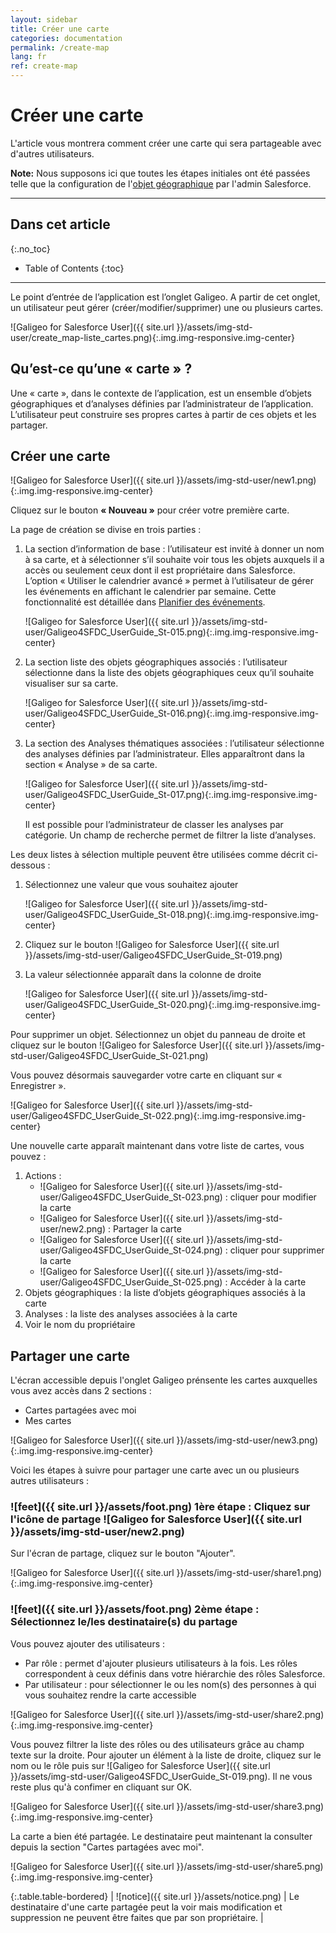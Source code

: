 ```yaml
---
layout: sidebar
title: Créer une carte
categories: documentation
permalink: /create-map
lang: fr
ref: create-map
---
```


# Créer une carte

L'article vous montrera comment créer une carte qui sera partageable avec d'autres utilisateurs.

<p class="note"><strong>Note:</strong> Nous supposons ici que toutes les étapes initiales ont été passées telle que la configuration de l'<a href="/objet-geo">objet géographique</a> par l'admin Salesforce.</p>

---

## Dans cet article
{:.no_toc}

* Table of Contents
{:toc}

---

Le point d’entrée de l’application est l’onglet Galigeo.
A partir de cet onglet, un utilisateur peut gérer (créer/modifier/supprimer) une ou plusieurs cartes.

![Galigeo for Salesforce User]({{ site.url }}/assets/img-std-user/create_map-liste_cartes.png){:.img.img-responsive.img-center}

## Qu’est-ce qu’une « carte » ?

Une « carte », dans le contexte de l’application, est un ensemble d’objets géographiques et d’analyses définies par l’administrateur de l’application. L’utilisateur peut construire ses propres cartes à partir de ces objets et les partager.

## Créer une carte

![Galigeo for Salesforce User]({{ site.url }}/assets/img-std-user/new1.png){:.img.img-responsive.img-center}

Cliquez sur le bouton **« Nouveau »** pour créer votre première carte.

La page de création se divise en trois parties :

1. La section d’information de base : l’utilisateur est invité à donner un nom à sa carte,
et à sélectionner s’il souhaite voir tous les objets auxquels il a accès ou seulement ceux dont il est propriétaire dans Salesforce.
	L’option « Utiliser le calendrier avancé » permet à l’utilisateur de gérer les événements en affichant le calendrier par semaine. Cette fonctionnalité est détaillée dans [Planifier des événements](/planifier).

	![Galigeo for Salesforce User]({{ site.url }}/assets/img-std-user/Galigeo4SFDC_UserGuide_St-015.png){:.img.img-responsive.img-center}

2. La section liste des objets géographiques associés : l’utilisateur sélectionne dans la liste des objets géographiques ceux qu’il souhaite visualiser sur sa carte.

	![Galigeo for Salesforce User]({{ site.url }}/assets/img-std-user/Galigeo4SFDC_UserGuide_St-016.png){:.img.img-responsive.img-center}

3. La section des Analyses thématiques associées : l’utilisateur sélectionne des analyses définies par l’administrateur. Elles apparaîtront dans la section « Analyse » de sa carte.

	![Galigeo for Salesforce User]({{ site.url }}/assets/img-std-user/Galigeo4SFDC_UserGuide_St-017.png){:.img.img-responsive.img-center}

	Il est possible pour l’administrateur de classer les analyses par catégorie. Un champ de recherche permet de filtrer la liste d’analyses.

Les deux listes à sélection multiple peuvent être utilisées comme décrit ci-dessous :

1. Sélectionnez une valeur que vous souhaitez ajouter

	![Galigeo for Salesforce User]({{ site.url }}/assets/img-std-user/Galigeo4SFDC_UserGuide_St-018.png){:.img.img-responsive.img-center}

2. Cliquez sur le bouton ![Galigeo for Salesforce User]({{ site.url }}/assets/img-std-user/Galigeo4SFDC_UserGuide_St-019.png)

3. La valeur sélectionnée apparaît dans la colonne de droite

	![Galigeo for Salesforce User]({{ site.url }}/assets/img-std-user/Galigeo4SFDC_UserGuide_St-020.png){:.img.img-responsive.img-center}

Pour supprimer un objet. Sélectionnez un objet du panneau de droite et cliquez sur le bouton ![Galigeo for Salesforce User]({{ site.url }}/assets/img-std-user/Galigeo4SFDC_UserGuide_St-021.png)

Vous pouvez désormais sauvegarder votre carte en cliquant sur « Enregistrer ».

![Galigeo for Salesforce User]({{ site.url }}/assets/img-std-user/Galigeo4SFDC_UserGuide_St-022.png){:.img.img-responsive.img-center}

Une nouvelle carte apparaît maintenant dans votre liste de cartes, vous pouvez :

1. Actions :
	- ![Galigeo for Salesforce User]({{ site.url }}/assets/img-std-user/Galigeo4SFDC_UserGuide_St-023.png) : cliquer pour modifier la carte
	- ![Galigeo for Salesforce User]({{ site.url }}/assets/img-std-user/new2.png) : Partager la carte
	- ![Galigeo for Salesforce User]({{ site.url }}/assets/img-std-user/Galigeo4SFDC_UserGuide_St-024.png) : cliquer pour supprimer la carte
	- ![Galigeo for Salesforce User]({{ site.url }}/assets/img-std-user/Galigeo4SFDC_UserGuide_St-025.png) : Accéder à la carte
2. Objets géographiques : la liste d’objets géographiques associés à la carte
3. Analyses : la liste des analyses associées à la carte
4. Voir le nom du propriétaire

## Partager une carte

L'écran accessible depuis l'onglet Galigeo prénsente les cartes auxquelles vous avez accès dans 2 sections :

- Cartes partagées avec moi
- Mes cartes

![Galigeo for Salesforce User]({{ site.url }}/assets/img-std-user/new3.png){:.img.img-responsive.img-center}

Voici les étapes à suivre pour partager une carte avec un ou plusieurs autres utilisateurs :

### ![feet]({{ site.url }}/assets/foot.png) 1ère étape : Cliquez sur l'icône de partage ![Galigeo for Salesforce User]({{ site.url }}/assets/img-std-user/new2.png)

Sur l'écran de partage, cliquez sur le bouton "Ajouter".

![Galigeo for Salesforce User]({{ site.url }}/assets/img-std-user/share1.png){:.img.img-responsive.img-center}

### ![feet]({{ site.url }}/assets/foot.png) 2ème étape : Sélectionnez le/les destinataire(s) du partage

Vous pouvez ajouter des utilisateurs :

- Par rôle : permet d'ajouter plusieurs utilisateurs à la fois. Les rôles correspondent à ceux définis dans votre hiérarchie des rôles Salesforce.
- Par utilisateur : pour sélectionner le ou les nom(s) des personnes à qui vous souhaitez rendre la carte accessible

![Galigeo for Salesforce User]({{ site.url }}/assets/img-std-user/share2.png){:.img.img-responsive.img-center}

Vous pouvez filtrer la liste des rôles ou des utilisateurs grâce au champ texte sur la droite. Pour ajouter un élément à la liste de droite, cliquez sur le nom ou le rôle puis sur ![Galigeo for Salesforce User]({{ site.url }}/assets/img-std-user/Galigeo4SFDC_UserGuide_St-019.png). Il ne vous reste plus qu'à confimer en cliquant sur OK.

![Galigeo for Salesforce User]({{ site.url }}/assets/img-std-user/share3.png){:.img.img-responsive.img-center}

La carte a bien été partagée. Le destinataire peut maintenant la consulter depuis la section "Cartes partagées avec moi".

![Galigeo for Salesforce User]({{ site.url }}/assets/img-std-user/share5.png){:.img.img-responsive.img-center}

{:.table.table-bordered}
| ![notice]({{ site.url }}/assets/notice.png)  | Le destinataire d'une carte partagée peut la voir mais modification et suppression ne  peuvent être faites que par son propriétaire. |


